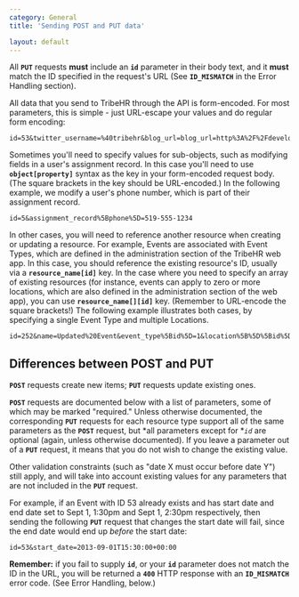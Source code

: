 ```yaml
---
category: General
title: 'Sending POST and PUT data'

layout: default
---
```



All **`PUT`** requests **must** include an **`id`** parameter in their body text, and it **must** match
the ID specified in the request's URL (See **`ID_MISMATCH`** in the Error Handling section).

All data that you send to TribeHR through the API is form-encoded. For most parameters, this is simple -
just URL-escape your values and do regular form encoding:

```PUT /users/53.json
id=53&twitter_username=%40tribehr&blog_url=blog_url=http%3A%2F%2Fdevelopers.tribehr.com
```
Sometimes you'll need to specify values for sub-objects, such as modifying fields in a user's assignment
record. In this case you'll need to use **`object[property]`** syntax as the key in your form-encoded request
body. (The square brackets in the key should be URL-encoded.) In the following example, we modify a user's phone number, which is part of their assignment record.

```PUT /users/5.json
id=5&assignment_record%5Bphone%5D=519-555-1234
```
In other cases, you will need to reference another resource when creating or updating a resource. For example,
Events are associated with Event Types, which are defined in the administration section of the TribeHR web
app. In this case, you should reference the existing resource's ID, usually via a **`resource_name[id]`** key. 
In the case where you need to specify an array of existing resources (for instance, events can apply to
zero or more locations, which are also defined in the administration section of the web app), you can 
use **`resource_name[][id]`** key. (Remember to URL-encode the square brackets!) The following example illustrates
both cases, by specifying a single Event Type and multiple Locations.

```PUT /events/252.json
id=252&name=Updated%20Event&event_type%5Bid%5D=1&location%5B%5D%5Bid%5D=1&location%5B%5D%5Bid%5D=7
```

## Differences between POST and PUT
**`POST`** requests create new items; **`PUT`** requests update existing ones.

**`POST`** requests are documented below with a list of parameters, some of which may be marked "required."
Unless otherwise documented, the corresponding **`PUT`** requests for each resource type support all of the
same parameters as the **`POST`** request, but *all parameters except for **`id`* are optional (again, unless
otherwise documented). If you leave a parameter out of a **`PUT`** request, it means that you do not wish to
change the existing value.

Other validation constraints (such as "date X must occur before date Y") still apply, and will take into
account existing values for any parameters that are not included in the **`PUT`** request.

For example, if an Event with ID 53 already exists and has start date and end date set to Sept 1, 1:30pm
and Sept 1, 2:30pm respectively, then sending the following **`PUT`** request that changes the start date will
fail, since the end date would end up *before* the start date:

```PUT /events/53.json
id=53&start_date=2013-09-01T15:30:00+00:00
```

**Remember:** if you fail to supply **`id`**, or your **`id`** parameter does not match the ID in the URL, you 
will be returned a **`400`** HTTP response with an **`ID_MISMATCH`** error code. (See Error Handling, below.)

